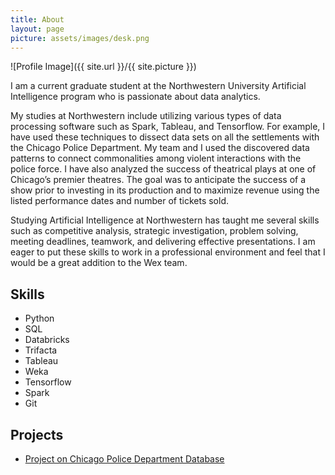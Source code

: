 ```yaml
---
title: About
layout: page
picture: assets/images/desk.png
---
```


![Profile Image]({{ site.url }}/{{ site.picture }})
<p>I am a current graduate student at the Northwestern University Artificial Intelligence program who is passionate about data analytics.  </p>

<p>My studies at Northwestern include utilizing various types of data processing software such as Spark, Tableau, and Tensorflow. For example, I have used these techniques to dissect data sets on all the settlements with the Chicago Police Department. My team and I used the discovered data patterns to connect commonalities among violent interactions with the police force. I have also analyzed the success of theatrical plays at one of Chicago’s premier theatres. The goal was to anticipate the success of a show prior to investing in its production and to maximize revenue using the listed performance dates and number of tickets sold.</p>

<p>Studying Artificial Intelligence at Northwestern has taught me several skills such as competitive analysis, strategic investigation, problem solving, meeting deadlines, teamwork, and delivering effective presentations.  I am eager to put these skills to work in a professional environment and feel that I would be a great addition to the Wex team.
</p>

<h2>Skills</h2>

<ul class="skill-list">
	<li>Python</li>
	<li>SQL</li>
	<li>Databricks</li>
	<li>Trifacta</li>
	<li>Tableau</li>
	<li>Weka</li>
	<li>Tensorflow</li>
	<li>Spark</li>
	<li>Git</li>
</ul>

<h2>Projects</h2>

<ul>
	<li><a href="https://github.com/invinst/nu-collaboration/tree/master/15_Group">Project on Chicago Police Department Database</a></li>
</ul>
